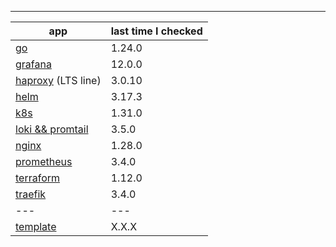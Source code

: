 ---

|app|last time I checked|
|---|-------------------|
|[go](https://go.dev/doc/devel/release)| 1.24.0 |
|[grafana](https://github.com/grafana/grafana/releases)| 12.0.0 |
|[haproxy](https://www.haproxy.org/) (LTS line)| 3.0.10 |
|[helm](https://github.com/helm/helm/releases)| 3.17.3 |
|[k8s](https://storage.googleapis.com/kubernetes-release/release/stable.txt)| 1.31.0 |
|[loki && promtail](https://github.com/grafana/loki/releases)| 3.5.0 |
|[nginx](https://github.com/nginx/nginx/releases) | 1.28.0 |
|[prometheus](https://github.com/prometheus/prometheus/releases)| 3.4.0 |
|[terraform](https://developer.hashicorp.com/terraform/install?product_intent=terraform)| 1.12.0 |
|[traefik](https://github.com/traefik/traefik/releases)| 3.4.0 |
|---|---|
|[template]()| X.X.X |

